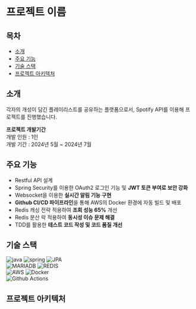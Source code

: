 # 프로젝트 이름

## 목차
- [소개](#소개)
- [주요 기능](#주요-기능)
- [기술 스택](#기술-스택)
- [프로젝트 아키텍처](#프로젝트-아키텍처)

## 소개
각자의 개성이 담긴 플레이리스트를 공유하는 플랫폼으로서, Spotify API를 이용해 프로젝트를 진행했습니다.

**프로젝트 개발기간** <br>
개발 인원 : 1인 <br>
개발 기간 : 2024년 5월 ~ 2024년 7월

## 주요 기능
- Restful API 설계
- Spring Security를 이용한 OAuth2 로그인 기능 및 **JWT 토큰 부여로 보안 강화**
- Websocket을 이용한 **실시간 알림 기능 구현**
- **Github CI/CD 파이프라인**을 통해 AWS의 Docker 환경에 자동 빌드 및 배포
- Redis 캐싱 전략 적용하여 **조회 성능 65%** 개선
- Redis 분산 락 적용하여 **동시성 이슈 문제 해결**
- TDD를 활용한 **테스트 코드 작성 및 코드 품질 개선**

## 기술 스택
![java](https://img.shields.io/badge/Java-ED8B00?style=for-the-badge&logo=openjdk&logoColor=white)
![spring](https://img.shields.io/badge/Spring-6DB33F?style=for-the-badge&logo=spring&logoColor=white)
![JPA](https://img.shields.io/badge/JPA-131F37?style=for-the-badge&logo=JPA&logoColor=white) <br>
![MARIADB](https://img.shields.io/badge/MariaDB-003545?style=for-the-badge&logo=mariadb&logoColor=white)
![REDIS](https://img.shields.io/badge/redis-%23DD0031.svg?&style=for-the-badge&logo=redis&logoColor=white) <br>
![AWS](https://img.shields.io/badge/Amazon_AWS-FF9900?style=for-the-badge&logo=amazonaws&logoColor=white)
![Docker](https://img.shields.io/badge/docker-%230db7ed.svg?style=for-the-badge&logo=docker&logoColor=white) <br>
![Github Actions](https://img.shields.io/badge/GitHub_Actions-2088FF?style=for-the-badge&logo=github-actions&logoColor=white)

## 프로젝트 아키텍처
